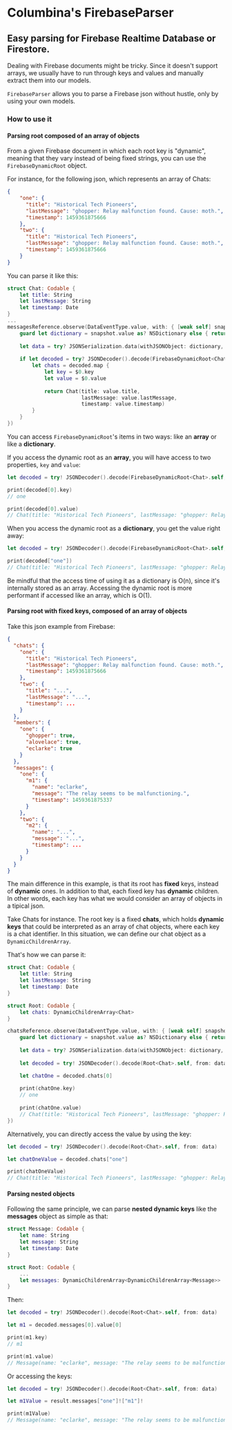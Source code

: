 # Columbina's FirebaseParser

## Easy parsing for Firebase Realtime Database or Firestore.

Dealing with Firebase documents might be tricky. Since it doesn't support arrays, 
we usually have to run through keys and values and manually extract them into our models.

`FirebaseParser` allows you to parse a Firebase json without hustle, only by using your own models.

### How to use it

#### Parsing root composed of an array of objects

From a given Firebase document in which each root key is "dynamic", 
meaning that they vary instead of being fixed strings, you can use the `FirebaseDynamicRoot` object.

For instance, for the following json, which represents an array of Chats:

```json
{
    "one": {
      "title": "Historical Tech Pioneers",
      "lastMessage": "ghopper: Relay malfunction found. Cause: moth.",
      "timestamp": 1459361875666
    },
    "two": {
      "title": "Historical Tech Pioneers",
      "lastMessage": "ghopper: Relay malfunction found. Cause: moth.",
      "timestamp": 1459361875666
    }
}
```
You can parse it like this:

```swift
struct Chat: Codable {
    let title: String
    let lastMessage: String
    let timestamp: Date
}
...
messagesReference.observe(DataEventType.value, with: { [weak self] snapshot in
    guard let dictionary = snapshot.value as? NSDictionary else { return }
    
    let data = try? JSONSerialization.data(withJSONObject: dictionary, options: []),
    
    if let decoded = try? JSONDecoder().decode(FirebaseDynamicRoot<Chat>.self, from: data) {
        let chats = decoded.map {
            let key = $0.key
            let value = $0.value
            
            return Chat(title: value.title,
                        lastMessage: value.lastMessage,
                        timestamp: value.timestamp)
        }
    }
})
```

You can access `FirebaseDynamicRoot`'s items in two ways: like an **array** or like a **dictionary**.

If you access the dynamic root as an **array**, you will have access to two properties, `key` and `value`:

```swift
let decoded = try! JSONDecoder().decode(FirebaseDynamicRoot<Chat>.self, from: data)

print(decoded[0].key)
// one

print(decoded[0].value)
// Chat(title: "Historical Tech Pioneers", lastMessage: "ghopper: Relay malfunction found. Cause: moth.", timestamp: 48246-05-04 10:47:46 +0000)

```

When you access the dynamic root as a **dictionary**, you get the value right away:
```swift
let decoded = try! JSONDecoder().decode(FirebaseDynamicRoot<Chat>.self, from: data)

print(decoded["one"])
// Chat(title: "Historical Tech Pioneers", lastMessage: "ghopper: Relay malfunction found. Cause: moth.", timestamp: 48246-05-04 10:47:46 +0000)

```
Be mindful that the access time of using it as a dictionary is O(n), since it's internally stored as an array. 
Accessing the dynamic root is more performant if accessed like an array, which is O(1).

#### Parsing root with fixed keys, composed of an array of objects

Take this json example from Firebase:

```json
{
  "chats": {
    "one": {
      "title": "Historical Tech Pioneers",
      "lastMessage": "ghopper: Relay malfunction found. Cause: moth.",
      "timestamp": 1459361875666
    },
    "two": {
      "title": "...",
      "lastMessage": "...",
      "timestamp": ...
    }
  },
  "members": {
    "one": {
      "ghopper": true,
      "alovelace": true,
      "eclarke": true
    }
  },
  "messages": {
    "one": {
      "m1": {
        "name": "eclarke",
        "message": "The relay seems to be malfunctioning.",
        "timestamp": 1459361875337
      }
    },
    "two": {
      "m2": {
        "name": "...",
        "message": "...",
        "timestamp": ...
      }
    }
  }
}
```

The main difference in this example, is that its root has **fixed** keys, instead of **dynamic** ones.
In addition to that, each fixed key has **dynamic** children. In other words, each key has what we would
consider an array of objects in a tipical json.

Take Chats for instance. The root key is a fixed **chats**, which holds **dynamic keys** 
that could be interpreted as an array of chat objects, where each key is a chat identifier.
In this situation, we can define our chat object as a `DynamicChildrenArray`.

That's how we can parse it:

```swift
struct Chat: Codable {
    let title: String
    let lastMessage: String
    let timestamp: Date
}

struct Root: Codable {
    let chats: DynamicChildrenArray<Chat>
}
```

```swift
chatsReference.observe(DataEventType.value, with: { [weak self] snapshot in
    guard let dictionary = snapshot.value as? NSDictionary else { return }
    
    let data = try? JSONSerialization.data(withJSONObject: dictionary, options: []),
    
    let decoded = try! JSONDecoder().decode(Root<Chat>.self, from: data)

    let chatOne = decoded.chats[0]
    
    print(chatOne.key)
    // one
    
    print(chatOne.value)
    // Chat(title: "Historical Tech Pioneers", lastMessage: "ghopper: Relay malfunction found. Cause: moth.", timestamp: 48246-05-04 10:47:46 +0000)
})
```

Alternatively, you can directly access the value by using the key:

```swift
let decoded = try! JSONDecoder().decode(Root<Chat>.self, from: data)

let chatOneValue = decoded.chats["one"]

print(chatOneValue)
// Chat(title: "Historical Tech Pioneers", lastMessage: "ghopper: Relay malfunction found. Cause: moth.", timestamp: 48246-05-04 10:47:46 +0000)
```

#### Parsing nested objects

Following the same principle, we can parse **nested dynamic keys** like the **messages** object as simple as that:

```swift
struct Message: Codable {
    let name: String
    let message: String
    let timestamp: Date
}

struct Root: Codable {
    ...
    let messages: DynamicChildrenArray<DynamicChildrenArray<Message>>
}

```

Then:
```swift
let decoded = try! JSONDecoder().decode(Root<Chat>.self, from: data)

let m1 = decoded.messages[0].value[0]

print(m1.key)
// m1

print(m1.value)
// Message(name: "eclarke", message: "The relay seems to be malfunctioning.", timestamp: 48246-05-04 10:42:17 +0000)
```

Or accessing the keys:
```swift
let decoded = try! JSONDecoder().decode(Root<Chat>.self, from: data)

let m1Value = result.messages["one"]!["m1"]!

print(m1Value)
// Message(name: "eclarke", message: "The relay seems to be malfunctioning.", timestamp: 48246-05-04 10:42:17 +0000)
```
